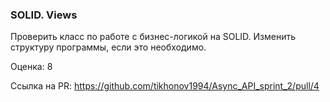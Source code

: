 ### SOLID. Views

Проверить класс по работе с бизнес-логикой на SOLID. Изменить структуру программы, если это необходимо.

Оценка: 8

Ссылка на PR: https://github.com/tikhonov1994/Async_API_sprint_2/pull/4